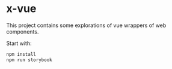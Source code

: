 # x-vue

This project contains some explorations of vue wrappers of web components.

Start with:

```sh
npm install
npm run storybook
```